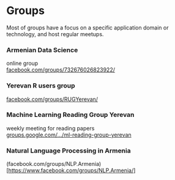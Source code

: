 # Groups

Most of groups have a focus on a specific application domain or technology, and host regular meetups.

### Armenian Data Science  
online group  
[facebook.com/groups/732676026823922/](https://www.facebook.com/groups/732676026823922/)

### Yerevan R users group  
[facebook.com/groups/RUGYerevan/](https://www.facebook.com/groups/RUGYerevan/)

### Machine Learning Reading Group Yerevan
weekly meeting for reading papers  
[groups.google.com/.../ml-reading-group-yerevan](https://groups.google.com/forum/#!forum/ml-reading-group-yerevan)

### Natural Language Processing in Armenia
(facebook.com/groups/NLP.Armenia)[https://www.facebook.com/groups/NLP.Armenia/]

